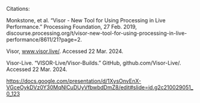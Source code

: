 Citations:

Monkstone, et al. “Visor - New Tool for Using Processing in Live Performance.” Processing Foundation, 27 Feb. 2019, discourse.processing.org/t/visor-new-tool-for-using-processing-in-live-performance/8611/21?page=2. 

Visor, www.visor.live/. Accessed 22 Mar. 2024. 

Visor-Live. “VISOR-Live/Visor-Builds.” GitHub, github.com/Visor-Live/. Accessed 22 Mar. 2024. 


https://docs.google.com/presentation/d/1XysOnvEnX-VGceOykDVz0Y30MqNlCuDUyVfbwbdDmZ8/edit#slide=id.g2c210029051_0_123